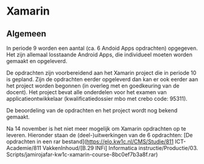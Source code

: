 # Xamarin

## Algemeen

In periode 9 worden een aantal (ca. 6 Andoid Apps opdrachten) opgegeven. Het zijn allemaal losstaande Android Apps, die individueel moeten worden gemaakt en opgeleverd.

De opdrachten zijn voorbereidend aan het Xamarin project die in periode 10 is gepland. Zijn de opdrachten eerder opgeleverd dan kan er ook eerder aan het project worden begonnen (in overleg met en goedkeuring van de docent). Het project bevat alle onderdelen voor het examen van applicatieontwikkelaar (kwalificatiedossier mbo met crebo code: 95311).

De beoordeling van de opdrachten en het project wordt nog bekend gemaakt.

Na 14 november is het niet meer mogelijk om Xamarin opdrachten op te leveren.
Hieronder staan de (deel-)uitwerkingen van de 6 opdrachten: 
[De opdrachten in een rar bestand](https://elo.kw1c.nl/CMS/Studie/811 ICT-Academie/811 VakkenInhoud/[B.29 INFi] Informatica instructie/Productie/03. Scripts/jamirojafar-kw1c-xamarin-course-8bc0ef7b3a8f.rar)


